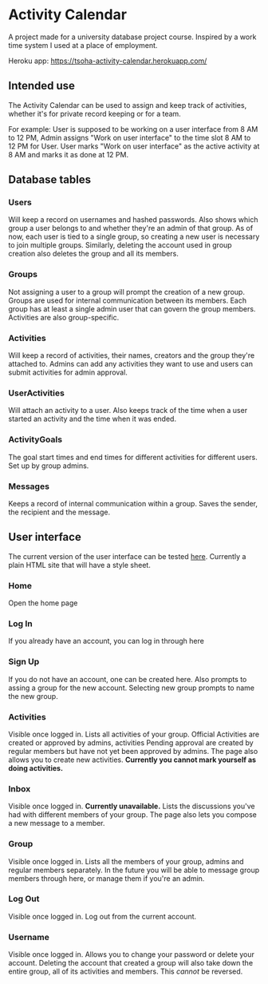 # Activity Calendar
A project made for a university database project course. Inspired by a work time system I used at a place of employment.

Heroku app: https://tsoha-activity-calendar.herokuapp.com/
## Intended use
The Activity Calendar can be used to assign and keep track of activities, whether it's for private record keeping or for a team.

For example: User is supposed to be working on a user interface from 8 AM to 12 PM, Admin assigns "Work on user interface" to the time slot 8 AM to 12 PM for User. User marks "Work on user interface" as the active activity at 8 AM and marks it as done at 12 PM.
## Database tables
### Users
Will keep a record on usernames and hashed passwords. Also shows which group a user belongs to and whether they're an admin of that group. As of now, each user is tied to a single group, so creating a new user is necessary to join multiple groups. Similarly, deleting the account used in group creation also deletes the group and all its members.
### Groups
Not assigning a user to a group will prompt the creation of a new group. Groups are used for internal communication between its members. Each group has at least a single admin user that can govern the group members. Activities are also group-specific.
### Activities
Will keep a record of activities, their names, creators and the group they're attached to. Admins can add any activities they want to use and users can submit activities for admin approval.
### UserActivities
Will attach an activity to a user. Also keeps track of the time when a user started an activity and the time when it was ended.
### ActivityGoals
The goal start times and end times for different activities for different users. Set up by group admins.
### Messages
Keeps a record of internal communication within a group. Saves the sender, the recipient and the message.
## User interface
The current version of the user interface can be tested [here](https://tsoha-activity-calendar.herokuapp.com/). Currently a plain HTML site that will have a style sheet.
### Home
Open the home page
### Log In
If you already have an account, you can log in through here
### Sign Up
If you do not have an account, one can be created here. Also prompts to assing a group for the new account. Selecting new group prompts to name the new group.
### Activities
Visible once logged in. Lists all activities of your group. Official Activities are created or approved by admins, activities Pending approval are created by regular members but have not yet been approved by admins. The page also allows you to create new activities. **Currently you cannot mark yourself as doing activities.**
### Inbox
Visible once logged in. **Currently unavailable.** Lists the discussions you've had with different members of your group. The page also lets you compose a new message to a member.
### Group
Visible once logged in. Lists all the members of your group, admins and regular members separately. In the future you will be able to message group members through here, or manage them if you're an admin.
### Log Out
Visible once logged in. Log out from the current account.
### Username
Visible once logged in. Allows you to change your password or delete your account. Deleting the account that created a group will also take down the entire group, all of its activities and members. This _cannot_ be reversed.